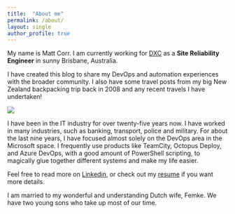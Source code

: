 ```yaml
---
title:  "About me"
permalink: /about/ 
layout: single
author_profile: true
---
```


My name is Matt Corr. I am currently working for [DXC](https://www.dxc.com) as a **Site Reliability Engineer** in sunny Brisbane, Australia.

I have created this blog to share my DevOps and automation experiences with the broader community. 
I also have some travel posts from my big New Zealand backpacking trip back in 2008 and any recent travels I have undertaken!

![](https://mcblogfiles.blob.core.windows.net/images/2021/08/matt-headshot-web.jpg)

I have been in the IT industry for over twenty-five years now. I have worked in many industries, such as banking, transport, police and military. For about the last nine years, I have focused almost solely on the DevOps area in the Microsoft space. I frequently use products like TeamCity, Octopus Deploy, and Azure DevOps, with a good amount of PowerShell scripting, to magically glue together different systems and make my life easier.

Feel free to read more on [Linkedin](http://au.linkedin.com/in/mattcorr/), or check out my [resume](https://github.com/mattcorr/resume/blob/master/matt-corr-resume.md) if you want more details.

I am married to my wonderful and understanding Dutch wife, Femke. We have two young sons who take up most of our time.

